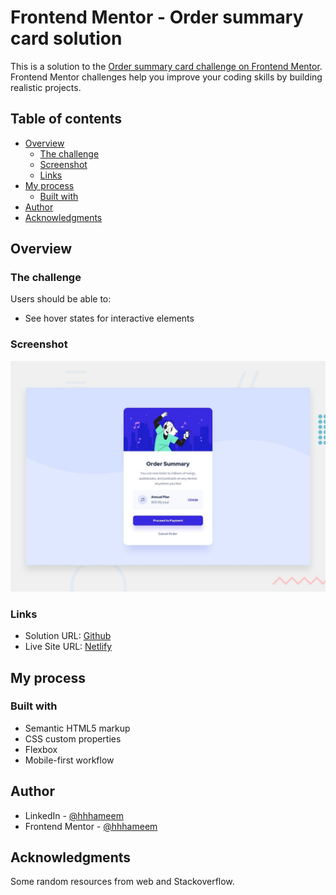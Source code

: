 # Frontend Mentor - Order summary card solution

This is a solution to the [Order summary card challenge on Frontend Mentor](https://www.frontendmentor.io/challenges/order-summary-component-QlPmajDUj). Frontend Mentor challenges help you improve your coding skills by building realistic projects.

## Table of contents

- [Overview](#overview)
  - [The challenge](#the-challenge)
  - [Screenshot](#screenshot)
  - [Links](#links)
- [My process](#my-process)
  - [Built with](#built-with)
- [Author](#author)
- [Acknowledgments](#acknowledgments)

## Overview

### The challenge

Users should be able to:

- See hover states for interactive elements

### Screenshot

![Design preview for the Order summary card coding challenge](./design/desktop-preview.jpg)

### Links

- Solution URL: [Github](https://github.com/hhhameem/frontend-mentor)
- Live Site URL: [Netlify](https://fm-hhhameem-nft-preview-card-component.netlify.app/)

## My process

### Built with

- Semantic HTML5 markup
- CSS custom properties
- Flexbox
- Mobile-first workflow

## Author

- LinkedIn - [@hhhameem](https://www.linkedin.com/in/hhhameem/)
- Frontend Mentor - [@hhhameem](https://www.frontendmentor.io/profile/hhhameem)

## Acknowledgments

Some random resources from web and Stackoverflow.
